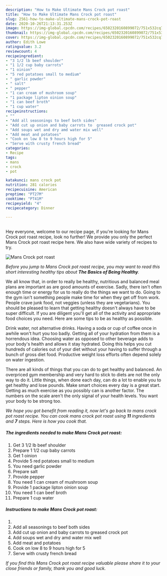 ```yaml
---
description: "How to Make Ultimate Mans Crock pot roast"
title: "How to Make Ultimate Mans Crock pot roast"
slug: 2561-how-to-make-ultimate-mans-crock-pot-roast
date: 2020-10-26T21:13:31.253Z
image: https://img-global.cpcdn.com/recipes/6502320160899072/751x532cq70/mans-crock-pot-roast-recipe-main-photo.jpg
thumbnail: https://img-global.cpcdn.com/recipes/6502320160899072/751x532cq70/mans-crock-pot-roast-recipe-main-photo.jpg
cover: https://img-global.cpcdn.com/recipes/6502320160899072/751x532cq70/mans-crock-pot-roast-recipe-main-photo.jpg
author: Edith Lowe
ratingvalue: 3.2
reviewcount: 4
recipeingredient:
- "3 1/2 lb beef shoulder"
- "1 1/2 cup baby carrots"
- "1 oinion"
- "5 red potatoes small to medium"
- " garlic powder"
- " salt"
- " pepper"
- "1 can cream of mushroom soup"
- "1 package lipton oinion soup"
- "1 can beef broth"
- "1 cup water"
recipeinstructions:
- ""
- "Add all seasonings to beef both sides"
- "Add cut up onion and baby carrots to  greased crock pot"
- "Add soups wet and dry amd water mix well"
- "Add meat and potatoes"
- "Cook on low 8 to 9 hours high for 5"
- "Serve with crusty french bread"
categories:
- Recipe
tags:
- mans
- crock
- pot

katakunci: mans crock pot 
nutrition: 281 calories
recipecuisine: American
preptime: "PT27M"
cooktime: "PT41M"
recipeyield: "4"
recipecategory: Dinner

---
```

<br>
Hey everyone, welcome to our recipe page, if you're looking for Mans Crock pot roast recipe, look no further! We provide you only the perfect Mans Crock pot roast recipe here. We also have wide variety of recipes to try.
<br>


![Mans Crock pot roast](https://img-global.cpcdn.com/recipes/6502320160899072/751x532cq70/mans-crock-pot-roast-recipe-main-photo.jpg)

<i>Before you jump to Mans Crock pot roast recipe, you may want to read this short interesting healthy tips about <strong>The Basics of Being Healthy</strong>.</i>

We all know that, in order to really be healthy, nutritious and balanced meal plans are important as are good amounts of exercise. Sadly, there isn't often enough time or energy for us to really do the things we want to do. Going to the gym isn't something people make time for when they get off from work. People crave junk food, not veggies (unless they are vegetarians). You should be pleased to learn that getting healthy doesn't always have to be super difficult. If you are diligent you'll get all of the activity and appropriate food choices you need. Here are some tips to be as healthy as possible.

Drink water, not alternative drinks. Having a soda or cup of coffee once in awhile won't hurt you too badly. Getting all of your hydration from them is a horrendous idea. Choosing water as opposed to other beverage adds to your body's health and allows it stay hydrated. Doing this helps you cut hundreds of calories out of your diet without your having to suffer through a bunch of gross diet food. Productive weight loss efforts often depend solely on water ingestion.

There are all kinds of things that you can do to get healthy and balanced. An overpriced gym membership and very hard to stick to diets are not the only way to do it. Little things, when done each day, can do a lot to enable you to get healthy and lose pounds. Make smart choices every day is a great start. Getting as much exercise as you possibly can is another factor. The numbers on the scale aren't the only signal of your health levels. You want your body to be strong too. 


<i>We hope you got benefit from reading it, now let's go back to mans crock pot roast recipe. You can cook mans crock pot roast using <strong>11</strong> ingredients and <strong>7</strong> steps. Here is how you cook that.
</i>

##### The ingredients needed to make Mans Crock pot roast:

1. Get 3 1/2 lb beef shoulder
1. Prepare 1 1/2 cup baby carrots
1. Get 1 oinion
1. Provide 5 red potatoes small to medium
1. You need  garlic powder
1. Prepare  salt
1. Provide  pepper
1. You need 1 can cream of mushroom soup
1. Provide 1 package lipton oinion soup
1. You need 1 can beef broth
1. Prepare 1 cup water


##### Instructions to make Mans Crock pot roast:

1. 
1. Add all seasonings to beef both sides
1. Add cut up onion and baby carrots to  greased crock pot
1. Add soups wet and dry amd water mix well
1. Add meat and potatoes
1. Cook on low 8 to 9 hours high for 5
1. Serve with crusty french bread


<i>If you find this Mans Crock pot roast recipe valuable please share it to your close friends or family, thank you and good luck.</i>
